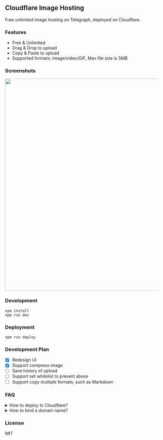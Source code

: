 ## Cloudflare Image Hosting

Free unlimited image hosting on Telegraph, deployed on Cloudflare.

### Features

- Free & Unlimited
- Drag & Drop to upload
- Copy & Paste to upload
- Supported formats: image/video/GIF, Max file size is 5MB

### Screenshots

<img src="https://github.com/Niansuh/cf-image-hosting" width="700" />

### Development

```
npm install
npm run dev
```

### Deployment

```
npm run deploy
```

### Development Plan

- [x] Redesign UI
- [x] Support compress image
- [ ] Save history of upload
- [ ] Support set whitelist to prevent abuse
- [ ] Support copy multiple formats, such as Markdown

### FAQ

<details>
  <summary>How to deploy to Cloudflare?</summary>

```bash
$ git clone https://github.com/Niansuh/cf-image-hosting.git
$ cd cf-image-hosting
$ npm run install && npm run deploy
```

</details>

<details>
  <summary>How to bind a domain name?</summary>
  Triggers -> Custom Domains -> Add a custom domain.
  <img src="https://github.com/Niansuh/cf-image-hosting" width="700" />
</details>

### License

MIT
